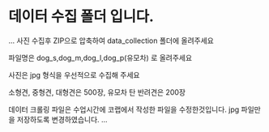 # 데이터 수집 폴더 입니다.
...
사진 수집후 ZIP으로 압축하여 data_collection 폴더에 올려주세요

파일명은 dog_s,dog_m,dog_l,dog_p(유모차) 로 올려주세요

사진은 jpg 형식을 우선적으로 수집해 주세요

소형견, 중형견, 대형견은 500장, 유모차 탄 반려견은 200장

데이터 크롤링 파일은 수업시간에 코랩에서 작성한 파일을 수정한것입니다. jpg 파일만을 저장하도록 변경하였습니다.
...
